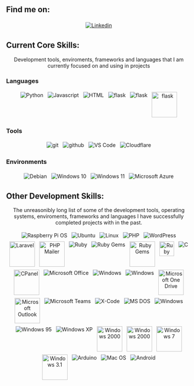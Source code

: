 ## Find me on:
<p align="center">
    <a href="https://www.linkedin.com/in/murraystorm/" target="_blank" rel="noopener noreferrer">
        <img src="https://img.icons8.com/color/69/000000/linkedin.png" alt="Linkedin" style="vertical-align:top; margin:4px">
    </a>
</p>

## Current Core Skills:
<p align="center">
    Development tools, enviroments, frameworks and languages that I am currently focused on and using in projects
</p>

### Languages
<p align="center">
    <img src="https://img.icons8.com/color/69/000000/python.png" alt="Python" style="vertical-align:top; margin:4px">
    <img src="https://img.icons8.com/color/69/000000/javascript.png" alt="Javascript" style="vertical-align:top; margin:4px">
    <img src="https://img.icons8.com/color/69/000000/html-5--v1.png" alt="HTML" style="vertical-align:top; margin:4px">
    <img src="https://img.icons8.com/color/69/000000/flask.png" alt="flask" style="vertical-align:top; margin:4px">  
    <img src="https://img.icons8.com/color/69/000000/mysql-logo.png" alt="flask" style="vertical-align:top; margin:4px">  
    <img src="https://cdn.cdnlogo.com/logos/s/41/sqlite.svg" alt="flask" height="69" style="vertical-align:top; margin:4px"> 
</p>

### Tools
<p align="center">
    <img src="https://img.icons8.com/color/69/000000/git.png" alt="git" style="vertical-align:top; margin:4px">
    <img src="https://img.icons8.com/color/69/000000/github.png" alt="github" style="vertical-align:top; margin:4px">
    <img src="https://img.icons8.com/color/69/000000/visual-studio-code-2019.png" alt="VS Code" style="vertical-align:top; margin:4px">
    <img src="https://img.icons8.com/color/69/000000/cloudflare.png" alt="Cloudflare" style="vertical-align:top; margin:4px">
</p>

### Environments
<p align="center">
    <img src="https://img.icons8.com/color/69/000000/debian.png" alt="Debian" style="vertical-align:top; margin:4px"/>
    <img src="https://img.icons8.com/color/69/000000/windows-10.png" alt="Windows 10" style="vertical-align:top; margin:4px"/>
    <img src="https://img.icons8.com/color/69/000000/windows-11.png" alt="Windows 11" style="vertical-align:top; margin:4px"/>
    <img src="https://img.icons8.com/fluency/69/000000/azure-1.png" alt="Microsoft Azure" style="vertical-align:top; margin:4px">
</p>

## Other Development Skills:
<p align="center">
    The unreasonibly long list of some of the development tools, operating systems, enviroments, frameworks and languages I have successfully completed projects with in the past.
</p>
<p align="center">
    <img src="https://img.icons8.com/color/69/000000/raspberry-pi.png" alt="Raspberry Pi OS" style="vertical-align:top; margin:4px"/>
    <img src="https://img.icons8.com/color/69/000000/ubuntu--v1.png" alt="Ubuntu" style="vertical-align:top; margin:4px"/>
    <img src="https://img.icons8.com/color/69/000000/linux--v1.png" alt="Linux" style="vertical-align:top; margin:4px"/>
    <img src="https://img.icons8.com/color/69/000000/php.png" alt="PHP" style="vertical-align:top; margin:4px">
    <img src="https://img.icons8.com/color/69/000000/wordpress.png" alt="WordPress" style="vertical-align:top; margin:4px">
    <img src="https://cdn.cdnlogo.com/logos/l/23/laravel.svg" alt="Laravel" height="69" style="vertical-align:top; margin:4px"> 
    <img src="https://cdn.cdnlogo.com/logos/p/53/phpmailer.svg" alt="PHP Mailer" height="69" style="vertical-align:top; margin:4px"> 
    <img src="https://img.icons8.com/color/69/000000/ruby-programming-language.png" alt="Ruby" style="vertical-align:top; margin:4px">
    <img src="https://img.icons8.com/color/69/000000/ruby-gem.png" alt="Ruby Gems" style="vertical-align:top; margin:4px">
    <img src="https://cdn.cdnlogo.com/logos/r/18/rubygems.svg" alt="Ruby Gems" height="69" style="vertical-align:top; margin:4px"> 
    <img src="https://cdn.cdnlogo.com/logos/r/26/rails.svg" alt="Ruby on Rails" height="40" style="vertical-align:top; margin:4px"> 
    <img src="https://img.icons8.com/color/69/000000/c-programming.png" alt="C" style="vertical-align:top; margin:4px">
    <img src="https://cdn.cdnlogo.com/logos/c/90/cpanel.png" alt="CPanel" height="69" style="vertical-align:top; margin:4px"> 
    <img src="https://img.icons8.com/color/69/000000/office-365.png" alt="Microsoft Office" style="vertical-align:top; margin:4px">
    <img src="https://img.icons8.com/color/69/000000/slack-new.png" alt="Windows" style="vertical-align:top; margin:4px">
    <img src="https://img.icons8.com/color/69/000000/windows.png" alt="Windows" style="vertical-align:top; margin:4px">
    <img src="https://cdn.cdnlogo.com/logos/m/73/microsoft-onedrive.svg" alt="Microsoft One Drive" height="69" style="vertical-align:top; margin:4px">
    <img src="https://cdn.cdnlogo.com/logos/m/25/microsoft-outlook.svg" alt="Microsoft Outlook" height="69" style="vertical-align:top; margin:4px"> 
    <img src="https://img.icons8.com/color/69/000000/microsoft-teams.png" alt="Microsoft Teams" style="vertical-align:top; margin:4px">
    <img src="https://img.icons8.com/color/69/000000/xcode.png" alt="X-Code" style="vertical-align:top; margin:4px">
    <img src="https://img.icons8.com/color/69/000000/dos.png" alt="MS DOS" style="vertical-align:top; margin:4px"/>
    <img src="https://img.icons8.com/color/69/000000/microsoft.png" alt="Windows" style="vertical-align:top; margin:4px">
    <img src="https://img.icons8.com/color/69/000000/windows-95.png" alt="Windows 95" style="vertical-align:top; margin:4px"/>
    <img src="https://img.icons8.com/color/69/000000/windows-xp.png" alt="Windows XP" style="vertical-align:top; margin:4px"/>
    <img src="https://cdn.cdnlogo.com/logos/w/10/windows-8.png" alt="Windows 2000" height="69" style="vertical-align:top; margin:4px"> 
    <img src="https://cdn.cdnlogo.com/logos/m/64/microsoft-windows-2000.svg" alt="Windows 2000" height="69" style="vertical-align:top; margin:4px"> 
    <img src="https://cdn.cdnlogo.com/logos/w/30/windows-7.png" alt="Windows 7" height="69" style="vertical-align:top; margin:4px"> 
    <img src="https://cdn.cdnlogo.com/logos/m/22/microsoft-windows.svg" alt="Windows 3.1" height="69" style="vertical-align:top; margin:4px"> 
    <img src="https://img.icons8.com/color/69/000000/arduino.png" alt="Arduino" style="vertical-align:top; margin:4px"/>
    <img src="https://img.icons8.com/color/69/000000/mac-logo.png" alt="Mac OS" style="vertical-align:top; margin:4px"/>
    <img src="https://img.icons8.com/color/69/000000/android-os.png" alt="Android" style="vertical-align:top; margin:4px" />
</p>
